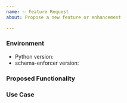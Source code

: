 ```yaml
---
name: ✨ Feature Request
about: Propose a new feature or enhancement

---
```


### Environment
* Python version:  <!-- Example: 3.7.7 -->
* schema-enforcer version:  <!-- Example: 1.0.0 -->

<!--
    Describe in detail the new functionality you are proposing.
-->
### Proposed Functionality

<!--
    Convey an example use case for your proposed feature. Write from the
    perspective of a user who would benefit from the proposed
    functionality and describe how.
--->
### Use Case

